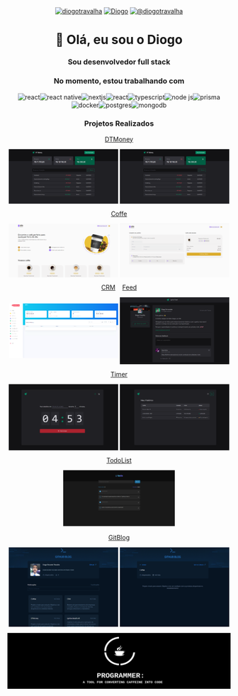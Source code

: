 <p align="center">
<a href="https://twitter.com/diogotravalha" target="blank"><img align="center" src="https://cdn.jsdelivr.net/npm/simple-icons@3.0.1/icons/twitter.svg" alt="diogotravalha" height="30" width="30" /></a>
<a href="https://www.linkedin.com/in/diogotravalha" target="blank"><img align="center" src="https://cdn.jsdelivr.net/npm/simple-icons@3.0.1/icons/linkedin.svg" alt="Diogo" height="30" width="30" /></a>
<a href="https://www.instagram.com/diogotravalha/" target="blank"><img align="center" src="https://cdn.jsdelivr.net/npm/simple-icons@3.0.1/icons/instagram.svg" alt="@diogotravalha" height="30" width="30" /></a>
</p>
<h1 align="center">👋 Olá, eu sou o Diogo</h1>
<h3 align="center">Sou desenvolvedor full stack</h3>

<h3 align="center">No momento, estou trabalhando com</h3>
<p align="center">
<img align="center" src="https://img.shields.io/badge/-React-45b8d8?style=flat-square&logo=react&logoColor=white" alt="react" /><img align="center" src="https://img.shields.io/badge/React%20Native-69529c?style=flat-square&logo=react&logoColor=white" alt="react native" /><img align="center" src="https://img.shields.io/badge/Next%20Js-000000?style=flat-square&logo=Next.js&logoColor=white" alt="nextjs" /><img align="center" src="https://img.shields.io/badge/-React-45b8d8?style=flat-square&logo=react&logoColor=white" alt="react" /><img align="center" src="https://img.shields.io/badge/-TypeScript-007ACC?style=flat-square&logo=typescript&logoColor=white" alt="typescript" /><img align="center" src="https://img.shields.io/badge/Node%20JS-8eca4c?style=flat-square&logo=Node.js&logoColor=white" alt="node js" /><img align="center" src="https://img.shields.io/badge/prisma-163249?style=flat-square&logo=prisma&logoColor=white" alt="prisma" /><img align="center" src="https://img.shields.io/badge/-Docker-46a2f1?style=flat-square&logo=docker&logoColor=white" alt="docker" /><img align="center" src="https://img.shields.io/badge/Postgres-30608e?style=flat-square&logo=PostgreSQL&logoColor=white" alt="postgres" /><img align="center" src="https://img.shields.io/badge/-MongoDB-13aa52?style=flat-square&logo=mongodb&logoColor=white" alt="mongodb" />
</p>



<h3 align="center">Projetos Realizados</h3>


<div align="center">

<a href="https://github.com/DiogoTravalha/DTMoney" target="blank">DTMoney</a>
  
<a href="https://github.com/DiogoTravalha/DTMoney" target="blank"><img align="center" src="https://github.com/DiogoTravalha/DTMoney/blob/main/preview.png" alt="dtmoney" width="49%" /><a>  </a><img align="center" src="https://github.com/DiogoTravalha/DTMoney/blob/main/preview.png" alt="dtmoney" width="49%" /></a>

<a href="https://github.com/DiogoTravalha/Coffee" target="blank">Coffe</a>
  
<a href="https://github.com/DiogoTravalha/Coffee" target="blank"><img align="center" src="https://github.com/DiogoTravalha/Coffee/blob/main/preview.png" alt="coffee" width="49%" /><a>  </a><img align="center" src="https://github.com/DiogoTravalha/Coffee/raw/main/preview2.png" alt="coffee" width="49%" /></a>

<a href="https://github.com/DiogoTravalha/CRM" target="blank" width="50%" >CRM</a><a>&nbsp;&nbsp;&nbsp;&nbsp;</a><a href="https://github.com/DiogoTravalha/igniteFeed" target="blank" width="50%">Feed</a>  
  
<a href="https://github.com/DiogoTravalha/CRM" target="blank"><img align="center" src="https://github.com/DiogoTravalha/CRM/raw/main/crm.png" alt="CRM" width="49%" /><a> </a><img align="center" src="https://github.com/DiogoTravalha/igniteFeed/raw/main/preview.png" alt="igniteFeed" width="49%" /></a>

<a href="https://github.com/DiogoTravalha/Timer" target="blank">Timer</a>
  
<a href="https://github.com/DiogoTravalha/Timer" target="blank"><img align="center" src="https://github.com/DiogoTravalha/Timer/raw/main/preview.png" alt="timer" width="49%" /><a>  </a><img align="center" src="https://github.com/DiogoTravalha/Timer/raw/main/preview1.png" alt="timer" width="49%" /></a>

<a href="https://github.com/DiogoTravalha/TodoList" target="blank">TodoList</a>
  
<a href="https://github.com/DiogoTravalha/TodoList" target="blank"><img src="https://github.com/DiogoTravalha/TodoList/blob/main/todo.png" width="50%" ><a/>
  
<a href="https://github.com/DiogoTravalha/GitBlog" target="blank">GitBlog</a>
  
<a href="https://github.com/DiogoTravalha/GitBlog" target="blank"><img align="center" src="https://github.com/DiogoTravalha/GitBlog/raw/main/preview.png" alt="GitBlog" width="49%" /><a>  </a><img align="center" src="https://github.com/DiogoTravalha/GitBlog/raw/main/preview1.png" alt="GitBlog" width="49%" /></a>

</div>

![Screenshot](https://raw.githubusercontent.com/DiogoTravalha/CRM/main/banneradm.png)
